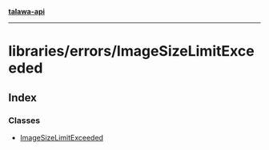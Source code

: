 [**talawa-api**](../../../README.md)

***

# libraries/errors/ImageSizeLimitExceeded

## Index

### Classes

- [ImageSizeLimitExceeded](classes/ImageSizeLimitExceeded.md)
